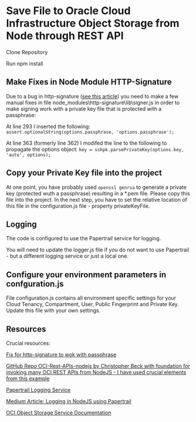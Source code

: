 # Save File to Oracle Cloud Infrastructure Object Storage from Node through REST API

Clone Repository

Run npm install

## Make Fixes in Node Module HTTP-Signature
Due to a bug in http-signature ([see this article](https://github.com/joyent/node-http-signature/issues/81)) you need to make a few manual fixes in file node_modules\http-signature\lib\signer.js in order to make signing work with a private key file that is protected with a passphrase:

At line 293 I inserted the following:
```assert.optionalString(options.passphrase, 'options.passphrase');```

At line 363 (formerly line 362) I modifed the line to the following to propagate the options object:
```key = sshpk.parsePrivateKey(options.key, 'auto', options);```

## Copy your Private Key file into the project
At one point, you have probably used `openssl genrsa` to generate a private key (protected wuth a passphrase) resulting in a *.pem file. Please copy this file into the project. In the next step, you have to set the relative location of this file in the configuration.js file - property privateKeyFile.

## Logging
The code is configured to use the Papertrail service for logging.

You will need to update the logger.js file if you do not want to use Papertrail - but a different logging service or just a local one.

## Configure your environment parameters in confguration.js
File configuration.js contains all environment specific settings for your Cloud Tenancy, Compartment, User, Public Fingerprint and Private Key. Update this file with your own settings.


## Resources
Crucial resources:

[Fix for http-signature to wok with passphrase](https://github.com/joyent/node-http-signature/issues/81)

[GitHub Repo OCI-Rest-APIs-nodejs by Christopher Beck with foundation for invoking many OCI REST APIs from NodeJS - I have used crucial elements from this example](https://github.com/christopherbeck/OCI-Rest-APIs-nodejs)

[Papertrail Logging Service](https://papertrailapp.com)

[Medium Article: Logging in NodeJS using Papertrail](https://medium.com/@gauravumrani/logging-in-nodejs-using-papertrail-47ed7d888457)

[OCI Object Storage Service Documentation](https://docs.cloud.oracle.com/iaas/Content/Object/Concepts/objectstorageoverview.htm)